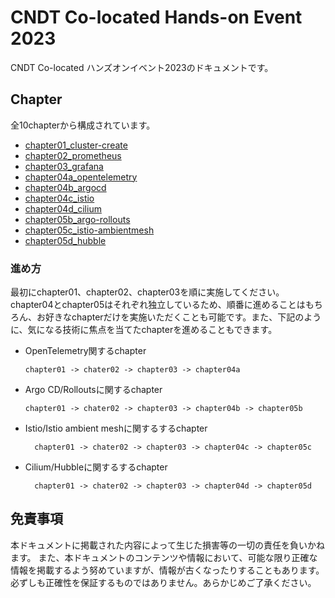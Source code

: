 # CNDT Co-located Hands-on Event 2023
CNDT Co-located ハンズオンイベント2023のドキュメントです。

## Chapter
全10chapterから構成されています。
- [chapter01_cluster-create](./chapter01_cluster-create/)
- [chapter02_prometheus](./chapter02_prometheus/)
- [chapter03_grafana](./chapter03_grafana/)
- [chapter04a_opentelemetry](./chapter04a_opentelemetry/)
- [chapter04b_argocd](./chapter04b_argocd/)
- [chapter04c_istio](./chapter04c_istio/)
- [chapter04d_cilium](./chapter04d_cilium/)
- [chapter05b_argo-rollouts](./chapter05b_argo-rollouts/)
- [chapter05c_istio-ambientmesh](./chapter05c_istio-ambientmesh/)
- [chapter05d_hubble](./chapter05d_hubble/)

### 進め方
最初にchapter01、chapter02、chapter03を順に実施してください。<br>
chapter04とchapter05はそれぞれ独立しているため、順番に進めることはもちろん、お好きなchapterだけを実施いただくことも可能です。また、下記のように、気になる技術に焦点を当てたchapterを進めることもできます。

- OpenTelemetry関するchapter
  ```plain text
  chapter01 -> chater02 -> chapter03 -> chapter04a
  ```

- Argo CD/Rolloutsに関するchapter
  ```plain text
  chapter01 -> chater02 -> chapter03 -> chapter04b -> chapter05b
  ```

- Istio/Istio ambient meshに関するするchapter
  ```plain text
    chapter01 -> chater02 -> chapter03 -> chapter04c -> chapter05c
  ```

- Cilium/Hubbleに関するするchapter
  ```plain text
    chapter01 -> chater02 -> chapter03 -> chapter04d -> chapter05d
  ```

## 免責事項
本ドキュメントに掲載された内容によって生じた損害等の一切の責任を負いかねます。
また、本ドキュメントのコンテンツや情報において、可能な限り正確な情報を掲載するよう努めていますが、情報が古くなったりすることもあります。必ずしも正確性を保証するものではありません。あらかじめご了承ください。
